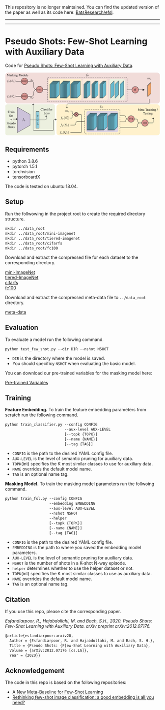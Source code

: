 This repository is no longer maintained. You can find the updated version of the paper as well as its code here: [BatsResearch/efsl](https://github.com/BatsResearch/efsl).

---
---


# Pseudo Shots: Few-Shot Learning with Auxiliary Data
Code for [Pseudo Shots: Few-Shot Learning with Auxiliary Data](https://arxiv.org/abs/2012.07176v2).

<img src="BlockDiagram.jpg" width=750>

## Requirements
* python 3.8.6
* pytorch 1.5.1
* torchvision
* tensorboardX

The code is tested on ubuntu 18.04.

## Setup
Run the follwowing in the project root to create the required directory structure.
```
mkdir ../data_root
mkdir ../data_root/mini-imagenet
mkdir ../data_root/tiered-imagenet
mkdir ../data_root/cifarfs
mkdir ../data_root/fc100
```
Download and extract the compressed file for each dataset to the corresponding directory.

[mini-ImageNet](https://drive.google.com/file/d/1XgQPWe58wAcbddljo0897Djz8lF9uB3i/view?usp=sharing) \
[tiered-ImageNet](https://drive.google.com/file/d/1uw3jQY0uEBJbHdXQlXxOGNro8S5wn51P/view?usp=sharing) \
[cifarfs](https://drive.google.com/file/d/18S7rELWR2cPw5If2ZsxmqtaQlfKNLj5H/view?usp=sharing) \
[fc100](https://drive.google.com/file/d/1W3SmOlYpUARwpBphF_PLMXIyQ10IN39R/view?usp=sharing)

Download and extract the compressed meta-data file to `../data_root` directory.

[meta-data](https://drive.google.com/file/d/1NVghOJppjKZ76g2zp0lsX6JGAyzJQU86/view?usp=sharing)

## Evaluation

To evaluate a model run the following command.

```
python test_few_shot.py --dir DIR --nshot NSHOT
```

* `DIR` is the directory where the model is saved.
* You should specificy `NSHOT` when evaluating the basic model.

You can download our pre-trained variables for the masking model here:

[Pre-trained Variables](https://drive.google.com/drive/folders/1F1PZQUG9oTFNijCOdvyiMkosqtDp-mzQ?usp=sharing)

## Training

**Feature Embedding.** To train the feature embedding parameters from scratch run the following command.

```
python train_classifier.py --config CONFIG
                           --aux-level AUX-LEVEL
                           [--topk {TOPK}]
                           [--name {NAME}]
                           [--tag {TAG}]
```

* `CONFIG` is the path to the desired YAML config file.
* `AUX-LEVEL` is the level of semantic pruning for auxiliary data.
* `TOPK`(int) specifies the K most similar classes to use for auxiliary data.
* `NAME` overrides the default model name.
* `TAG` is an optional name tag.

**Masking Model.** To train the masking model parameters run the follwoing command.

```
python train_fsl.py --config CONFIG
                    --embedding EMBEDDING
                    --aux-level AUX-LEVEL
                    --nshot NSHOT
                    --helper
                    [--topk {TOPK}]
                    [--name {NAME}]
                    [--tag {TAG}]
```

* `CONFIG` is the path to the desired YAML config file.
* `EMBEDDING` is the path to where you saved the embedding model parameters.
* `AUX-LEVEL` is the level of semantic pruning for auxiliary data.
* `NSHOT` is the number of shots in a K-shot N-way episode.
* `helper` determines whether to use the helper dataset or not.
* `TOPK`(int) specifies the K most similar classes to use as auxiliary data.
* `NAME` overrides the default model name.
* `TAG` is an optional name tag.


## Citation
If you use this repo, please cite the corresponding paper.

*Esfandiarpoor, R., Hajabdollahi, M. and Bach, S.H., 2020. Pseudo Shots: Few-Shot Learning with Auxiliary Data. arXiv preprint arXiv:2012.07176.*

```
@article{esfandiarpoor:arxiv20,
  Author = {Esfandiarpoor, R. and Hajabdollahi, M. and Bach, S. H.},
  Title = {Pseudo Shots: {F}ew-Shot Learning with Auxiliary Data},
  Volume = {arXiv:2012.07176 [cs.LG]},
  Year = {2020}}
```

## Acknowledgement
The code in this repo is based on the following repositories:
* [A New Meta-Baseline for Few-Shot Learning](https://github.com/yinboc/few-shot-meta-baseline)
* [Rethinking few-shot image classification: a good embedding is all you need?](https://github.com/WangYueFt/rfs/)

